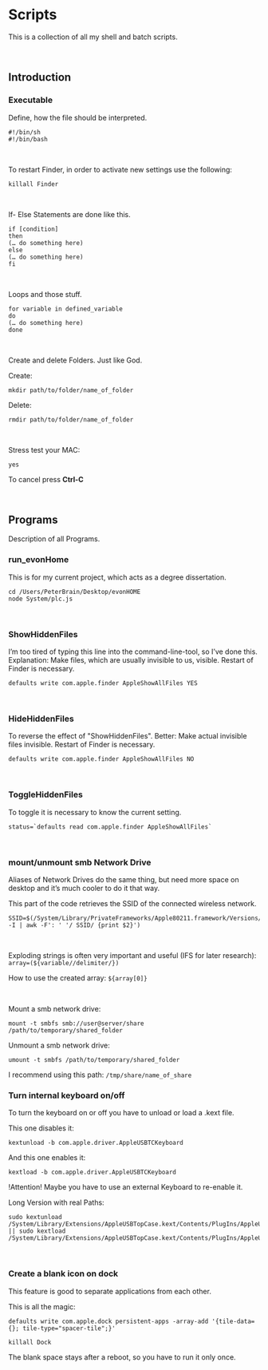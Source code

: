 # Scripts
This is a collection of all my shell and batch scripts.

&nbsp;

## Introduction
### Executable
Define, how the file should be interpreted.

```
#!/bin/sh
#!/bin/bash
```
&nbsp;

To restart Finder, in order to activate new settings use the following:

```
killall Finder
```
&nbsp;

If- Else Statements are done like this.

```
if [condition]
then
(… do something here)
else
(… do something here)
fi
```
&nbsp;

Loops and those stuff.

```
for variable in defined_variable
do
(… do something here)
done
```
&nbsp;

Create and delete Folders. Just like God.

Create:
```
mkdir path/to/folder/name_of_folder
```

Delete:
```
rmdir path/to/folder/name_of_folder
```
&nbsp;

Stress test your MAC:
```
yes
```
To cancel press __Ctrl-C__

&nbsp;
&nbsp;

## Programs
Description of all Programs.
&nbsp;

### run_evonHome
This is for my current project, which acts as a degree dissertation.
```
cd /Users/PeterBrain/Desktop/evonHOME
node System/plc.js
```
&nbsp;

### ShowHiddenFiles
I’m too tired of typing this line into the command-line-tool, so I’ve done this.
Explanation: Make files, which are usually invisible to us, visible. Restart of Finder is necessary.
```
defaults write com.apple.finder AppleShowAllFiles YES
```
&nbsp;

### HideHiddenFiles
To reverse the effect of "ShowHiddenFiles". Better: Make actual invisible files invisible. Restart of Finder is necessary.
```
defaults write com.apple.finder AppleShowAllFiles NO
```
&nbsp;

### ToggleHiddenFiles
To toggle it is necessary to know the current setting.
```
status=`defaults read com.apple.finder AppleShowAllFiles`
```
&nbsp;

### mount/unmount smb Network Drive
Aliases of Network Drives do the same thing, but need more space on desktop and it’s much cooler to do it that way.

This part of the code retrieves the SSID of the connected wireless network.
```
SSID=$(/System/Library/PrivateFrameworks/Apple80211.framework/Versions/Current/Resources/airport -I | awk -F': ' '/ SSID/ {print $2}')
```
&nbsp;

Exploding strings is often very important and useful (IFS for later research): `array=(${variable//delimiter/})`

How to use the created array: `${array[0]}`

&nbsp;

Mount a smb network drive:
```
mount -t smbfs smb://user@server/share /path/to/temporary/shared_folder
```

Unmount a smb network drive:
```
umount -t smbfs /path/to/temporary/shared_folder
```

I recommend using this path: `/tmp/share/name_of_share`
&nbsp;


### Turn internal keyboard on/off
To turn the keyboard on or off you have to unload or load a .kext file.

This one disables it:
```
kextunload -b com.apple.driver.AppleUSBTCKeyboard
```

And this one enables it:
```
kextload -b com.apple.driver.AppleUSBTCKeyboard
```
!Attention! Maybe you have to use an external Keyboard to re-enable it.

Long Version with real Paths:
```
sudo kextunload /System/Library/Extensions/AppleUSBTopCase.kext/Contents/PlugIns/AppleUSBTCKeyboard.kext/ || sudo kextload /System/Library/Extensions/AppleUSBTopCase.kext/Contents/PlugIns/AppleUSBTCKeyboard.kext/
```
&nbsp;

### Create a blank icon on dock
This feature is good to separate applications from each other.

This is all the magic:
```
defaults write com.apple.dock persistent-apps -array-add '{tile-data={}; tile-type="spacer-tile";}'

killall Dock
```
The blank space stays after a reboot, so you have to run it only once.
&nbsp;
